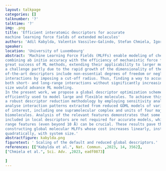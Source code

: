 ```yaml
---
layout: talkpage
categories: []
talknumber: '?'
talktime: '?'
img: .png
title: 'Efficient interatomic descriptors for accurate
machine learning force fields of extended molecules'
authors: 'Adil Kabylda, Valentin Vassilev-Galindo, Stefan Chmiela, Igor Poltavsky, Alexandre Tkatchenko'
speaker: 
location: 'University of Luxembourg'
abstract: 'Machine Learning Force Fields (MLFFs) enable modeling of chemical systems
combining ab initio accuracy with the efficiency of mechanistic force fields. Despite the
great success of ML methods, extending their applicability to larger molecules poses
a challenge partly due to the rapid growth of the dimensionality of the descriptor. State-
of-the-art descriptors include non-essential degrees of freedom or neglect long-range
interactions by imposing a cut-off radius. Thus, finding a way to accurately describe
both short- and long-range interactions without significantly increasing the descriptor
size would advance ML modeling.
In the present work, we propose a global descriptor optimization scheme that can be
efficiently used to model large and flexible molecules. To achieve this, we developed
a robust descriptor reduction methodology by employing sensitivity analysis. We
analyse interaction patterns extracted from reduced GDML models of various systems
of interest, including one supramolecular complex and units of four major types of
biomolecules. Analysis of the relevant features demonstrates that some features
included in local descriptors are not required for accurate models, while certain long-
range features (even beyond 10 Å) can be crucial. These results pave the way to
constructing global molecular MLFFs whose cost increases linearly, instead of
quadratically, with system size.'
abstractfigure: kabylda.png
figuretext: ' Scaling of the default and reduced global descriptors.'
references: [["Kabylda et al.", Nat. Commun. ,2023, 14, 3562],
["Chmiela et al.", Sci. Adv. ,2023, eadf0873]
    
]
---
```

